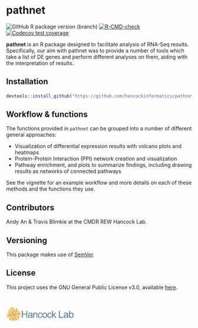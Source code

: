 # pathnet

<!-- badges: start -->
![GitHub R package version (branch)](https://img.shields.io/github/r-package/v/hancockinformatics/pathnet/master?label=pathnet%40master)
[![R-CMD-check](https://github.com/hancockinformatics/pathnet/actions/workflows/R-CMD-check.yaml/badge.svg)](https://github.com/hancockinformatics/pathnet/actions/workflows/R-CMD-check.yaml)
[![Codecov test coverage](https://codecov.io/gh/hancockinformatics/pathnet/branch/main/graph/badge.svg)](https://app.codecov.io/gh/hancockinformatics/pathnet?branch=main)
<!-- badges: end -->

**pathnet** is an R package designed to facilitate analysis of RNA-Seq results.
Specifically, our aim with pathnet was to provide a number of tools which 
take a list of DE genes and perform different analyses on them, aiding with the
interpretation of results.

## Installation
```r
devtools::install_github("https://github.com/hancockinformatics/pathnet")
```

## Workflow & functions

The functions provided in `pathnet` can be grouped into a number of different 
general approaches: 

- Visualization of differential expression results with volcano plots and heatmaps
- Protein-Protein Interaction (PPI) network creation and visualization
- Pathway enrichment, and plots to summarize findings, including drawing results
as networks of connected pathways

See the vignette for an example workflow and more details on each of these
methods and the functions they use.
    
## Contributors
Andy An & Travis Blimkie at the CMDR REW Hancock Lab.

## Versioning
This package makes use of [SemVer](https://semver.org/).

## License
This project uses the GNU General Public License v3.0, available
[here](https://github.com/hancockinformatics/SeptiSearch/blob/master/LICENSE).

<br>

[<img src="man/figures/hancock-lab-logo.svg" height="40px">](http://cmdr.ubc.ca/bobh/)
